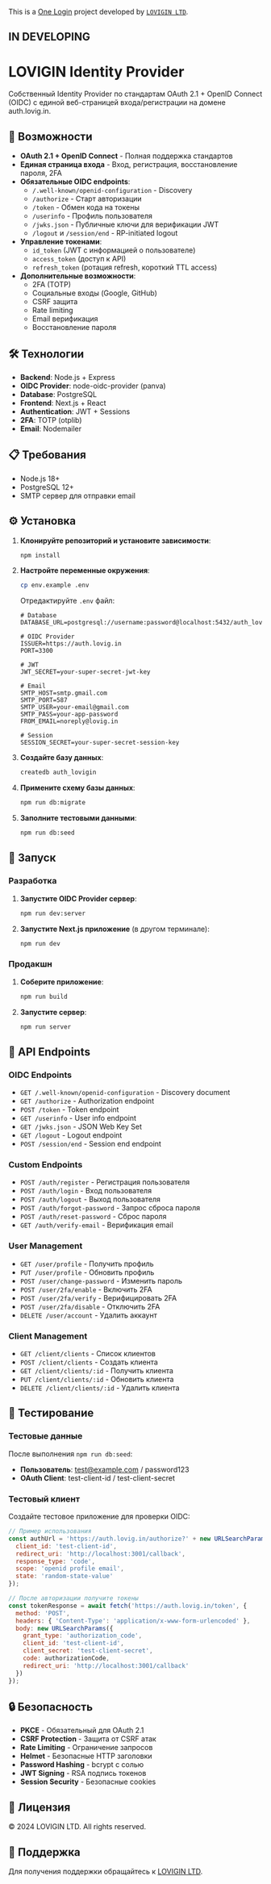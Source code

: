 This is a [One Login](https://auth.lovig.in) project developed by [`LOVIGIN LTD`](https://lovigin.com).

## IN DEVELOPING

# LOVIGIN Identity Provider

Собственный Identity Provider по стандартам OAuth 2.1 + OpenID Connect (OIDC) с единой веб-страницей входа/регистрации на домене auth.lovig.in.

## 🚀 Возможности

- **OAuth 2.1 + OpenID Connect** - Полная поддержка стандартов
- **Единая страница входа** - Вход, регистрация, восстановление пароля, 2FA
- **Обязательные OIDC endpoints**:
  - `/.well-known/openid-configuration` - Discovery
  - `/authorize` - Старт авторизации
  - `/token` - Обмен кода на токены
  - `/userinfo` - Профиль пользователя
  - `/jwks.json` - Публичные ключи для верификации JWT
  - `/logout` и `/session/end` - RP-initiated logout
- **Управление токенами**:
  - `id_token` (JWT с информацией о пользователе)
  - `access_token` (доступ к API)
  - `refresh_token` (ротация refresh, короткий TTL access)
- **Дополнительные возможности**:
  - 2FA (TOTP)
  - Социальные входы (Google, GitHub)
  - CSRF защита
  - Rate limiting
  - Email верификация
  - Восстановление пароля

## 🛠 Технологии

- **Backend**: Node.js + Express
- **OIDC Provider**: node-oidc-provider (panva)
- **Database**: PostgreSQL
- **Frontend**: Next.js + React
- **Authentication**: JWT + Sessions
- **2FA**: TOTP (otplib)
- **Email**: Nodemailer

## 📋 Требования

- Node.js 18+
- PostgreSQL 12+
- SMTP сервер для отправки email

## ⚙️ Установка

1. **Клонируйте репозиторий и установите зависимости**:
   ```bash
   npm install
   ```

2. **Настройте переменные окружения**:
   ```bash
   cp env.example .env
   ```
   
   Отредактируйте `.env` файл:
   ```env
   # Database
   DATABASE_URL=postgresql://username:password@localhost:5432/auth_lovigin
   
   # OIDC Provider
   ISSUER=https://auth.lovig.in
   PORT=3300
   
   # JWT
   JWT_SECRET=your-super-secret-jwt-key
   
   # Email
   SMTP_HOST=smtp.gmail.com
   SMTP_PORT=587
   SMTP_USER=your-email@gmail.com
   SMTP_PASS=your-app-password
   FROM_EMAIL=noreply@lovig.in
   
   # Session
   SESSION_SECRET=your-super-secret-session-key
   ```

3. **Создайте базу данных**:
   ```bash
   createdb auth_lovigin
   ```

4. **Примените схему базы данных**:
   ```bash
   npm run db:migrate
   ```

5. **Заполните тестовыми данными**:
   ```bash
   npm run db:seed
   ```

## 🚀 Запуск

### Разработка

1. **Запустите OIDC Provider сервер**:
   ```bash
   npm run dev:server
   ```

2. **Запустите Next.js приложение** (в другом терминале):
   ```bash
   npm run dev
   ```

### Продакшн

1. **Соберите приложение**:
   ```bash
   npm run build
   ```

2. **Запустите сервер**:
   ```bash
   npm run server
   ```

## 📖 API Endpoints

### OIDC Endpoints

- `GET /.well-known/openid-configuration` - Discovery document
- `GET /authorize` - Authorization endpoint
- `POST /token` - Token endpoint
- `GET /userinfo` - User info endpoint
- `GET /jwks.json` - JSON Web Key Set
- `GET /logout` - Logout endpoint
- `POST /session/end` - Session end endpoint

### Custom Endpoints

- `POST /auth/register` - Регистрация пользователя
- `POST /auth/login` - Вход пользователя
- `POST /auth/logout` - Выход пользователя
- `POST /auth/forgot-password` - Запрос сброса пароля
- `POST /auth/reset-password` - Сброс пароля
- `GET /auth/verify-email` - Верификация email

### User Management

- `GET /user/profile` - Получить профиль
- `PUT /user/profile` - Обновить профиль
- `POST /user/change-password` - Изменить пароль
- `POST /user/2fa/enable` - Включить 2FA
- `POST /user/2fa/verify` - Верифицировать 2FA
- `POST /user/2fa/disable` - Отключить 2FA
- `DELETE /user/account` - Удалить аккаунт

### Client Management

- `GET /client/clients` - Список клиентов
- `POST /client/clients` - Создать клиента
- `GET /client/clients/:id` - Получить клиента
- `PUT /client/clients/:id` - Обновить клиента
- `DELETE /client/clients/:id` - Удалить клиента

## 🧪 Тестирование

### Тестовые данные

После выполнения `npm run db:seed`:

- **Пользователь**: test@example.com / password123
- **OAuth Client**: test-client-id / test-client-secret

### Тестовый клиент

Создайте тестовое приложение для проверки OIDC:

```javascript
// Пример использования
const authUrl = 'https://auth.lovig.in/authorize?' + new URLSearchParams({
  client_id: 'test-client-id',
  redirect_uri: 'http://localhost:3001/callback',
  response_type: 'code',
  scope: 'openid profile email',
  state: 'random-state-value'
});

// После авторизации получите токены
const tokenResponse = await fetch('https://auth.lovig.in/token', {
  method: 'POST',
  headers: { 'Content-Type': 'application/x-www-form-urlencoded' },
  body: new URLSearchParams({
    grant_type: 'authorization_code',
    client_id: 'test-client-id',
    client_secret: 'test-client-secret',
    code: authorizationCode,
    redirect_uri: 'http://localhost:3001/callback'
  })
});
```

## 🔒 Безопасность

- **PKCE** - Обязательный для OAuth 2.1
- **CSRF Protection** - Защита от CSRF атак
- **Rate Limiting** - Ограничение запросов
- **Helmet** - Безопасные HTTP заголовки
- **Password Hashing** - bcrypt с солью
- **JWT Signing** - RSA подпись токенов
- **Session Security** - Безопасные cookies

## 📝 Лицензия

© 2024 LOVIGIN LTD. All rights reserved.

## 🤝 Поддержка

Для получения поддержки обращайтесь к [LOVIGIN LTD](https://lovigin.com).
